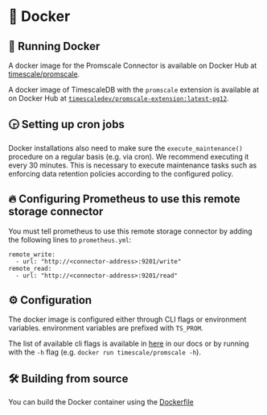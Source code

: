 # 🐳 Docker

## 🔧 Running Docker

A docker image for the Promscale Connector is available
on Docker Hub at [timescale/promscale](https://hub.docker.com/r/timescale/promscale/).

A docker image of TimescaleDB with the `promscale`
extension is available at on Docker Hub at
[`timescaledev/promscale-extension:latest-pg12`](https://hub.docker.com/r/timescaledev/promscale-extension).

## 🕞 Setting up cron jobs

Docker installations also need to make sure the `execute_maintenance()`
procedure on a regular basis (e.g. via cron). We recommend executing it every
30 minutes. This is necessary to execute maintenance tasks such as enforcing
data retention policies according to the configured policy.

## 🔥 Configuring Prometheus to use this remote storage connector

You must tell prometheus to use this remote storage connector by adding
the following lines to `prometheus.yml`:
```
remote_write:
  - url: "http://<connector-address>:9201/write"
remote_read:
  - url: "http://<connector-address>:9201/read"
```

## ⚙️ Configuration

The docker image is configured either through CLI flags or environment variables.
environment variables are prefixed with `TS_PROM`.

The list of available cli flags is available in [here](/docs/cli.md) in
our docs or by running with the `-h` flag (e.g. `docker run timescale/promscale -h`).

## 🛠 Building from source

You can build the Docker container using the [Dockerfile](/Dockerfile)